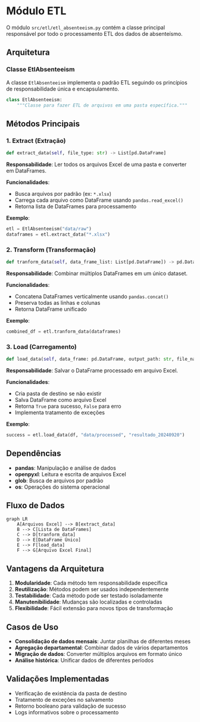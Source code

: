 # Módulo ETL

O módulo `src/etl/etl_absenteeism.py` contém a classe principal responsável por todo o processamento ETL dos dados de absenteísmo.

## Arquitetura

### Classe EtlAbsenteeism

A classe `EtlAbsenteeism` implementa o padrão ETL seguindo os princípios de responsabilidade única e encapsulamento.

```python
class EtlAbsenteeism:
    """Classe para fazer ETL de arquivos em uma pasta específica."""
```

## Métodos Principais

### 1. Extract (Extração)

```python
def extract_data(self, file_type: str) -> List[pd.DataFrame]
```

**Responsabilidade**: Ler todos os arquivos Excel de uma pasta e converter em DataFrames.

**Funcionalidades**:
- Busca arquivos por padrão (ex: `*.xlsx`)
- Carrega cada arquivo como DataFrame usando `pandas.read_excel()`
- Retorna lista de DataFrames para processamento

**Exemplo**:
```python
etl = EtlAbsenteeism("data/raw")
dataframes = etl.extract_data("*.xlsx")
```

### 2. Transform (Transformação)

```python
def tranform_data(self, data_frame_list: List[pd.DataFrame]) -> pd.DataFrame
```

**Responsabilidade**: Combinar múltiplos DataFrames em um único dataset.

**Funcionalidades**:
- Concatena DataFrames verticalmente usando `pandas.concat()`
- Preserva todas as linhas e colunas
- Retorna DataFrame unificado

**Exemplo**:
```python
combined_df = etl.tranform_data(dataframes)
```

### 3. Load (Carregamento)

```python
def load_data(self, data_frame: pd.DataFrame, output_path: str, file_name: str) -> bool
```

**Responsabilidade**: Salvar o DataFrame processado em arquivo Excel.

**Funcionalidades**:
- Cria pasta de destino se não existir
- Salva DataFrame como arquivo Excel
- Retorna `True` para sucesso, `False` para erro
- Implementa tratamento de exceções

**Exemplo**:
```python
success = etl.load_data(df, "data/processed", "resultado_20240920")
```

## Dependências

- **pandas**: Manipulação e análise de dados
- **openpyxl**: Leitura e escrita de arquivos Excel
- **glob**: Busca de arquivos por padrão
- **os**: Operações do sistema operacional

## Fluxo de Dados

```mermaid
graph LR
    A[Arquivos Excel] --> B[extract_data]
    B --> C[Lista de DataFrames]
    C --> D[tranform_data]
    D --> E[DataFrame Único]
    E --> F[load_data]
    F --> G[Arquivo Excel Final]
```

## Vantagens da Arquitetura

1. **Modularidade**: Cada método tem responsabilidade específica
2. **Reutilização**: Métodos podem ser usados independentemente
3. **Testabilidade**: Cada método pode ser testado isoladamente
4. **Manutenibilidade**: Mudanças são localizadas e controladas
5. **Flexibilidade**: Fácil extensão para novos tipos de transformação

## Casos de Uso

- **Consolidação de dados mensais**: Juntar planilhas de diferentes meses
- **Agregação departamental**: Combinar dados de vários departamentos
- **Migração de dados**: Converter múltiplos arquivos em formato único
- **Análise histórica**: Unificar dados de diferentes períodos

## Validações Implementadas

- Verificação de existência da pasta de destino
- Tratamento de exceções no salvamento
- Retorno booleano para validação de sucesso
- Logs informativos sobre o processamento
